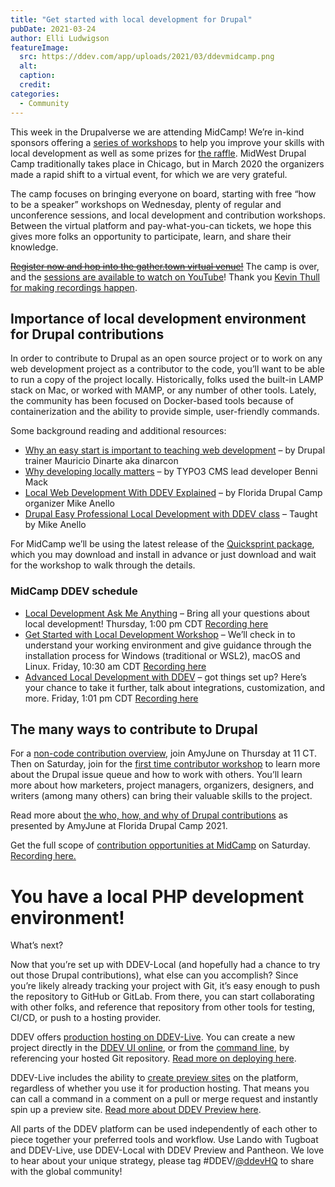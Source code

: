 ```yaml
---
title: "Get started with local development for Drupal"
pubDate: 2021-03-24
author: Elli Ludwigson
featureImage:
  src: https://ddev.com/app/uploads/2021/03/ddevmidcamp.png
  alt:
  caption:
  credit:
categories:
  - Community
---
```


This week in the Drupalverse we are attending MidCamp! We’re in-kind sponsors offering a [series of workshops](#schedule) to help you improve your skills with local development as well as some prizes for [the raffle](https://www.midcamp.org/2021/article/register-midcamp-and-win). MidWest Drupal Camp traditionally takes place in Chicago, but in March 2020 the organizers made a rapid shift to a virtual event, for which we are very grateful.

The camp focuses on bringing everyone on board, starting with free “how to be a speaker” workshops on Wednesday, plenty of regular and unconference sessions, and local development and contribution workshops. Between the virtual platform and pay-what-you-can tickets, we hope this gives more folks an opportunity to participate, learn, and share their knowledge.

~~[Register now and hop into the gather.town virtual venue!](https://www.midcamp.org/2021/article/midcamp-starts-wednesday)~~ The camp is over, and the [sessions are available to watch on YouTube](https://www.youtube.com/playlist?list=PLmBnjy9dJJXePsqK4uRImmJ2-g8k%5FlYvg)! Thank you [Kevin Thull for making recordings happen](https://opencollective.com/drupal-recording-initiative).

## Importance of local development environment for Drupal contributions

In order to contribute to Drupal as an open source project or to work on any web development project as a contributor to the code, you’ll want to be able to run a copy of the project locally. Historically, folks used the built-in LAMP stack on Mac, or worked with MAMP, or any number of other tools. Lately, the community has been focused on Docker-based tools because of containerization and the ability to provide simple, user-friendly commands.

Some background reading and additional resources:

- [Why an easy start is important to teaching web development](https://www.ddev.cloud.fruitionqa.com/ddev-local/why-an-easy-start-is-important-to-teaching-web-development/) – by Drupal trainer Mauricio Dinarte aka dinarcon
- [Why developing locally matters](https://www.ddev.cloud.fruitionqa.com/ddev-local/why-developing-locally-matters/) – by TYPO3 CMS lead developer Benni Mack
- [Local Web Development With DDEV Explained](https://www.ostraining.com/books/local/) – by Florida Drupal Camp organizer Mike Anello
- [Drupal Easy Professional Local Development with DDEV class](https://www.drupaleasy.com/ddev) – Taught by Mike Anello

For MidCamp we’ll be using the latest release of the [Quicksprint package](https://github.com/drud/quicksprint#drupal-contribution-package), which you may download and install in advance or just download and wait for the workshop to walk through the details.

### MidCamp DDEV schedule

- [Local Development Ask Me Anything](https://www.midcamp.org/2021/topic-proposal/local-development-ama) – Bring all your questions about local development! Thursday, 1:00 pm CDT [Recording here](https://youtu.be/XSo0ARqOY60)
- [Get Started with Local Development Workshop](https://www.midcamp.org/2021/topic-proposal/get-started-local-development-workshop) – We’ll check in to understand your working environment and give guidance through the installation process for Windows (traditional or WSL2), macOS and Linux. Friday, 10:30 am CDT [Recording here](https://youtu.be/cgUMkfpmSVs)
- [Advanced Local Development with DDEV](https://www.midcamp.org/2021/topic-proposal/advanced-local-development-ddev) – got things set up? Here’s your chance to take it further, talk about integrations, customization, and more. Friday, 1:01 pm CDT [Recording here](https://youtu.be/xNOQFps8QmQ)

## The many ways to contribute to Drupal

For a [non-code contribution overview](https://www.midcamp.org/2021/topic-proposal/non-code-contributions), join AmyJune on Thursday at 11 CT. Then on Saturday, join for the [first time contributor workshop](https://www.midcamp.org/2021/contribution-day) to learn more about the Drupal issue queue and how to work with others. You’ll learn more about how marketers, project managers, organizers, designers, and writers (among many others) can bring their valuable skills to the project.

Read more about [the who, how, and why of Drupal contributions](https://www.ddev.cloud.fruitionqa.com/community/florida-drupal-camp-highlights/#DrupalContribution) as presented by AmyJune at Florida Drupal Camp 2021.

Get the full scope of [contribution opportunities at MidCamp](https://www.midcamp.org/2021/contribution-day) on Saturday. [Recording here.](https://youtu.be/RogFRnd-FfA)

# You have a local PHP development environment!

What’s next?

Now that you’re set up with DDEV-Local (and hopefully had a chance to try out those Drupal contributions), what else can you accomplish? Since you’re likely already tracking your project with Git, it’s easy enough to push the repository to GitHub or GitLab. From there, you can start collaborating with other folks, and reference that repository from other tools for testing, CI/CD, or push to a hosting provider.

DDEV offers [production hosting on DDEV-Live](https://www.ddev.cloud.fruitionqa.com/ddev-live/). You can create a new project directly in the [DDEV UI online](https://dash.ddev.cloud.fruitionqa.com/), or from the [command line](https://docs.ddev.cloud.fruitionqa.com/getting-started/), by referencing your hosted Git repository. [Read more on deploying here](https://www.ddev.cloud.fruitionqa.com/ddev-live/how-to-deploy-a-site-with-ddev/).

DDEV-Live includes the ability to [create preview sites](https://www.ddev.cloud.fruitionqa.com/ddev-preview/) on the platform, regardless of whether you use it for production hosting. That means you can call a command in a comment on a pull or merge request and instantly spin up a preview site. [Read more about DDEV Preview here](https://www.ddev.cloud.fruitionqa.com/ddev-live/five-ways-preview-sites-support-a-devops-workflow/).

All parts of the DDEV platform can be used independently of each other to piece together your preferred tools and workflow. Use Lando with Tugboat and DDEV-Live, use DDEV-Local with DDEV Preview and Pantheon. We love to hear about your unique strategy, please tag #DDEV/[@ddevHQ](https://twitter.com/ddevHQ) to share with the global community!
